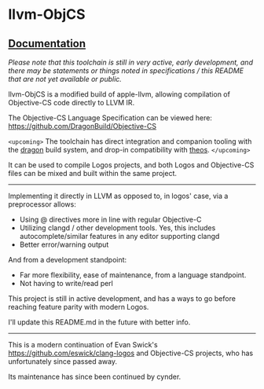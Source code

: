 # llvm-ObjCS

## [Documentation](https://dragon.cynder.me/en/latest/objcs.html)

_Please note that this toolchain is still in very active, early development, and there may be statements or things noted in specifications / this README
that are not yet available or public._

llvm-ObjCS is a modified build of apple-llvm, allowing compilation of Objective-CS code directly to LLVM IR.

The Objective-CS Language Specification can be viewed here: https://github.com/DragonBuild/Objective-CS

`<upcoming>`
The toolchain has direct integration and companion tooling with the [dragon](https://github.com/DragonBuild/dragon) build system,
and drop-in compatibility with [theos](https://github.com/theos/theos). 
`</upcoming>`

It can be used to compile Logos projects, and both Logos and Objective-CS files can be mixed and built within the same project.

---

Implementing it directly in LLVM as opposed to, in logos' case, via a preprocessor allows:
* Using @ directives more in line with regular Objective-C
* Utilizing clangd / other development tools. Yes, this includes autocomplete/similar features in any editor supporting clangd
* Better error/warning output

And from a development standpoint:
* Far more flexibility, ease of maintenance, from a language standpoint. 
* Not having to write/read perl

This project is still in active development, and has a ways to go before reaching feature parity with modern Logos.

I'll update this README.md in the future with better info.

---

This is a modern continuation of Evan Swick's https://github.com/eswick/clang-logos and Objective-CS projects, who has unfortunately since passed away. 

Its maintenance has since been continued by cynder.




